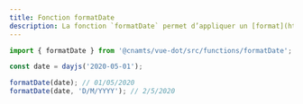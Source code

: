 ```yaml
---
title: Fonction formatDate
description: La fonction `formatDate` permet d’appliquer un [format](https://day.js.org/docs/en/display/format) à une variable de type [Day.js](https://day.js.org/en/).
---
```


<doc-tabs>

<doc-tab-item label="Utilisation">

```ts
import { formatDate } from '@cnamts/vue-dot/src/functions/formatDate';

const date = dayjs('2020-05-01');

formatDate(date); // 01/05/2020
formatDate(date, 'D/M/YYYY'); // 2/5/2020
```

</doc-tab-item>

<doc-tab-item label="API">
<doc-api name="functions/format-date"></doc-api>
</doc-tab-item>

</doc-tabs>
